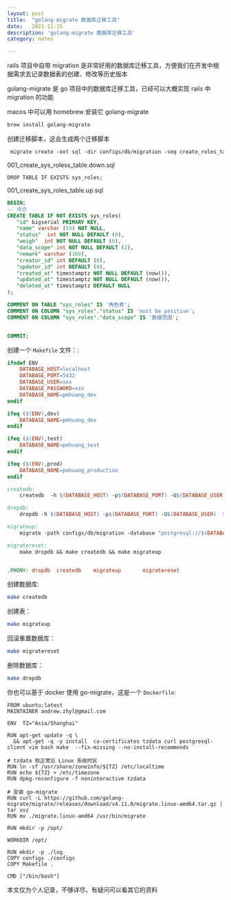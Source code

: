```yaml
---
layout: post
title:  "golang-migrate 数据库迁移工具"
date:   2021-11-15
description: 'golang-migrate 数据库迁移工具'
category: notes

---
```


rails 项目中自带 migration 是非常好用的数据库迁移工具，方便我们在开发中根据需求去记录数据表的创建、修改等历史版本

golang-migrate 是 go 项目中的数据库迁移工具，已经可以大概实现 rails 中 migration 的功能

macos 中可以用 homebrew 安装它 golang-migrate

```bash
brew install golang-migrate
```

创建迁移脚本，这会生成两个迁移脚本

```txt
 migrate create -ext sql -dir configs/db/migration -seq create_roles_table
```

001_create_sys_roless_table.down.sql

```
DROP TABLE IF EXISTS sys_roles;
```

001_create_sys_roles_table.up.sql

```sql
BEGIN;
-- 角色
CREATE TABLE IF NOT EXISTS sys_roles(
   "id" bigserial PRIMARY KEY,
   "name" varchar (50) NOT NULL,
   "status"  int NOT NULL DEFAULT (0),
   "weigh"  int NOT NULL DEFAULT (0),
   "data_scope" int NOT NULL DEFAULT (2),
   "remark" varchar (300),
   "creator_id" int DEFAULT (0),
   "updator_id" int DEFAULT (0),
   "created_at" timestamptz NOT NULL DEFAULT (now()),
   "updated_at" timestamptz NOT NULL DEFAULT (now()),
   "deleted_at" timestamptz DEFAULT NULL
);

COMMENT ON TABLE "sys_roles" IS '角色表';
COMMENT ON COLUMN "sys_roles"."status" IS 'must be positive';
COMMENT ON COLUMN "sys_roles"."data_scope" IS '数据范围';


COMMIT;
```



创建一个 `Makefile`  文件：:

```makefile
ifndef ENV
	DATABASE_HOST=localhost
	DATABASE_PORT=5432
	DATABASE_USER=xxx
	DATABASE_PASSWORD=xxx
	DATABASE_NAME=pmhuang_dev
endif

ifeq ($(ENV),dev)
	DATABASE_NAME=pmhuang_dev
endif

ifeq ($(ENV),test)
	DATABASE_NAME=pmhuang_test
endif

ifeq ($(ENV),prod)
	DATABASE_NAME=pmhuang_production
endif

createdb:
	createdb  -h $(DATABASE_HOST) -p$(DATABASE_PORT) -U$(DATABASE_USER) --owner=$(DATABASE_USER)  $(DATABASE_NAME)

dropdb:
	dropdb -h $(DATABASE_HOST) -p$(DATABASE_PORT) -U$(DATABASE_USER)  $(DATABASE_NAME)

migrateup:
	migrate -path configs/db/migration -database "postgresql://$(DATABASE_USER):$(DATABASE_PASSWORD)@$(DATABASE_HOST):$(DATABASE_PORT)/$(DATABASE_NAME)?sslmode=disable" -verbose up

migratereset:
	make dropdb && make createdb && make migrateup


.PHONY: dropdb	createdb	migrateup		migratereset
```



创建数据库:

```bash
make createdb
```

创建表：

```bash
make migrateup
```

回滚重置数据库：

```bash
make migratereset
```

删除数据库：

```bash
make dropdb
```

你也可以基于 docker 使用 go-migrate，这是一个 `Dockerfile`:

```docke
FROM ubuntu:latest
MAINTAINER andrew.zhyl@gmail.com

ENV  TZ="Asia/Shanghai"

RUN apt-get update -q \
  && apt-get -q -y install  ca-certificates tzdata curl postgresql-client vim bash make  --fix-missing --no-install-recommends

# tzdata 校正常见 Linux 系统时区
RUN ln -sf /usr/share/zoneinfo/${TZ} /etc/localtime
RUN echo ${TZ} > /etc/timezone
RUN dpkg-reconfigure -f noninteractive tzdata

# 安装 go-migrate
RUN curl -L https://github.com/golang-migrate/migrate/releases/download/v4.11.0/migrate.linux-amd64.tar.gz | tar xvz
RUN mv ./migrate.linux-amd64 /usr/bin/migrate

RUN mkdir -p /opt/

WORKDIR /opt/

RUN mkdir -p ./log
COPY configs ./configs
COPY Makefile .

CMD ["/bin/bash"] 
```

本文仅为个人记录，不够详尽，有疑问可以看其它的资料

